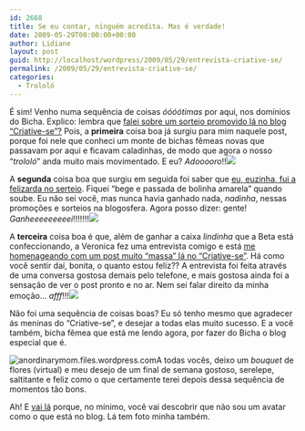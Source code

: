 ```yaml
---
id: 2668
title: Se eu contar, ninguém acredita. Mas é verdade!
date: 2009-05-29T00:00:00+00:00
author: Lidiane
layout: post
guid: http://localhost/wordpress/2009/05/29/entrevista-criative-se/
permalink: /2009/05/29/entrevista-criative-se/
categories:
  - Trololó
---
```

É sim! Venho numa sequência de coisas _óóóótimas_ por aqui, nos domínios do Bicha. Explico: lembra que [falei sobre um sorteio promovido lá no blog “Criative-se”?](http://www.trololodemulher.com.br/2009/05/19/neste-post-voc-comenta-o/) Pois, a **primeira** coisa boa já surgiu para mim naquele post, porque foi nele que conheci um monte de bichas fêmeas novas que passavam por aqui e ficavam caladinhas, de modo que agora o nosso “_trololó_” anda muito mais movimentado. E eu? _Adooooro_!!![](http://www.trololodemulher.com.br/blog/wp-content/uploads/2009/05/emoticonwink.gif)

A **segunda** coisa boa que surgiu em seguida foi saber que <a href="http://criativesse.blogspot.com/2009/05/agora-eu-sei-quem-e-voce.html" target="_blank">eu, euzinha, fui a felizarda no serteio</a>. Fiquei “bege e passada de bolinha amarela” quando soube. Eu não sei você, mas nunca havia ganhado nada, _nadinha_, nessas promoções e sorteios na blogosfera. Agora posso dizer: gente! _Ganheeeeeeeeei_!!!!!!!![](http://www.trololodemulher.com.br/blog/wp-content/uploads/2009/05/emoticonhysterical.gif)

A **terceira** coisa boa é que, além de ganhar a caixa _lindinha_ que a Beta está confeccionando, a Veronica fez uma entrevista comigo e está <a href="http://criativesse.blogspot.com/2009/05/entrevista.html" target="_blank">me homenageando com um post muito “massa” lá no “Criative-se”</a>. Há como você sentir daí, bonita, o quanto estou feliz?? A entrevista foi feita através de uma conversa gostosa demais pelo telefone, e mais gostosa ainda foi a sensação de ver o post pronto e no ar. Nem sei falar direito da minha emoção… _afff_!!!![](http://www.trololodemulher.com.br/blog/wp-content/uploads/2009/05/emoticonshy2.gif)

Não foi uma sequência de coisas boas? Eu só tenho mesmo que agradecer ás meninas do “Criative-se”, e desejar a todas elas muito sucesso. E a você também, bicha fêmea que está me lendo agora, por fazer do Bicha o blog especial que é.

 <img style="display: inline; margin-left: 0; margin-right: 0;" title="anordinarymom.files.wordpress.com" src="http://anordinarymom.files.wordpress.com/2009/01/spring-flower-bouquet.jpg" alt="anordinarymom.files.wordpress.com" align="left" />A todas vocês, deixo um _bouquet_ de flores (virtual) e meu desejo de um final de semana gostoso, serelepe, saltitante e feliz como o que certamente terei depois dessa sequência de momentos tão bons.[](http://www.trololodemulher.com.br/blog/wp-content/uploads/2009/05/emoticonlaugh.gif)

Ah! E <a href="http://criativesse.blogspot.com/2009/05/entrevista.html" target="_blank">vai lá</a> porque, no mínimo, você vai descobrir que não sou um avatar como o que está no blog. Lá tem foto minha também.[](http://www.trololodemulher.com.br/blog/wp-content/uploads/2009/05/emoticonbigsmile2.gif)